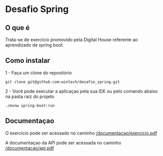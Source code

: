 # Desafio Spring

## O que é
Trata-se de exercício promovido pela Digital House referente ao aprendizado de spring boot.

## Como instalar
1 - Faça um clone do repositório
```shell
git clone git@github.com:winlech/desafio_spring.git
```

2 - Você pode executar a aplicaçao pela sua IDE ou pelo comando abaixo na pasta raiz do projeto
```shell
./mvnw spring-boot:run
```

## Documentaçao

O exercício pode ser acessado no caminho [/documentacao/exercicio.pdf](../main/documentacao/exercicio.pdf)

A documentaçao da API pode ser acessada no caminho [/documentacao/api.pdf](../main/documentacao/api.pdf)
